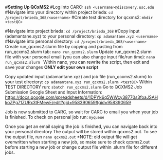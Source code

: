 #**Setting Up QCxMS2**
#Log into CARC: 
`ssh <username>@discovery.usc.edu`
#Navigate into your directory within project brieda: 
`cd /project/brieda_368/<username>`
#Create test directory for qcxms2:
`mkdir <testQC>`

#Navigate into project brieda: 
`cd /project/brieda_368`
#Copy input (adamantane.xyz) to your personal directory: 
`cp adamantane.xyz <username>`
#Navigate into personal directory:
`cd /project/brieda_368/<username>`
Create run_qcxms2.slurm file by copying and pasting from run_qcxms2.slurm tab:
`nano run_qcxms2.slurm` 
Update run_qcxms2.slurm file with your personal email (you can also change input file/run time): 
`nano run_qcxms2.slurm `
Within nano, you can rewrite the script, then exit and save your changes 
**ONLY edit your own script**

Copy updated input (adamantane.xyz) and job file (run_qcxms2.slurm) to your test directory: 
`cp adamantane.xyz run_qcxms2.slurm <testQC>`
Within TEST DIRECTORY run: 
`sbatch run_qcxms2.slurm`
Go to QCXMS2 Job Submission Google Sheet and Input Information: https://docs.google.com/spreadsheets/d/1DPYk6q5WWcy38770s3foaJSAHkoZPg71ZURx3tFMewE/edit?gid=958390659#gid=958390659 

Job is now submitted to CARC, so wait for CARC to email you when your job is finished. 
To check on personal job run: `myqueue`

Once you get an email saying the job is finished, you can navigate back into your personal directory 
The output will be stored within qcxms2.out.
To see the output file, run `nano qcxms2.out`
*NOTE: old output file will get overwritten when starting a new job, so make sure to check qcxms2.out before starting a new job or change output file within .slurm file for different jobs.
